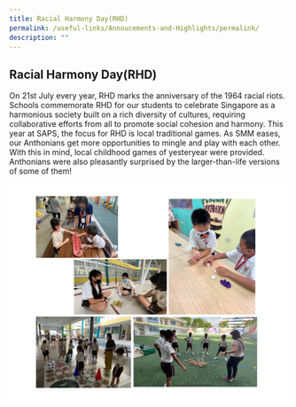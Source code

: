 ```yaml
---
title: Racial Harmony Day(RHD)
permalink: /useful-links/Annoucements-and-Highlights/permalink/
description: ""
---
```


## Racial Harmony Day(RHD) 

On 21st July every year, RHD marks the anniversary of the 1964 racial riots. Schools commemorate RHD for our students to celebrate Singapore as a harmonious society built on a rich diversity of cultures, requiring collaborative efforts from all to promote social cohesion and harmony. This year at SAPS, the focus for RHD is local traditional games. As SMM eases, our Anthonians get more opportunities to mingle and play with each other. With this in mind, local childhood games of yesteryear were provided. Anthonians were also pleasantly surprised by the larger-than-life versions of some of them!


![](/images/RHD%202022.jpeg)